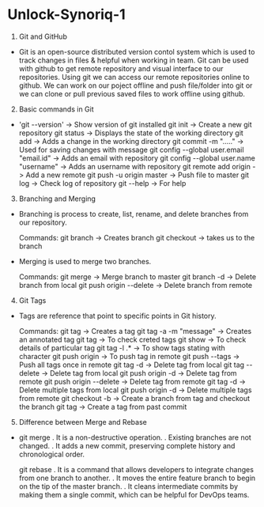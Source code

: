 # Unlock-Synoriq-1
1. Git and GitHub
-  Git is an open-source distributed version contol system which is used to track changes in files & helpful when working in team. Git can be used with github to get remote repository 
   and visual interface to our repositories. Using git we can access our remote repositories online to github. We can work on our poject offline and push file/folder into git or we can clone 
   or pull previous saved files to work offline using github.

2. Basic commands in Git
-  'git --version'							       -> Show version of git installed
   git init 								          -> Create a new git repository
   git status 								          -> Displays the state of the working directory
   git add 									          -> Adds a change in the working directory
   git commit -m "....." 					       -> Used for saving changes with message
   git config --global user.email "email.id"  -> Adds an email with repository
   git config --global user.name "username"   -> Adds an username with repository
   git remote add origin <link of repository> ->  Add a new remote
   git push -u origin master 				       -> Push file to master
   git log 									          -> Check log of repository
   git --help 								          -> For help

3. Branching and Merging
-  Branching is process to create, list, rename, and delete branches from our repository.
  
   Commands:
   git branch <branch name> 				       -> Creates branch 
   git checkout <branch name> 				    -> takes us to the branch

-  Merging is used to merge two branches. 
  
   Commands:
   git merge <branch name> 					    -> Merge branch to master
   git branch -d <branch name> 				    -> Delete branch from local
   git push origin --delete <branch name> 	 -> Delete branch from remote

4. Git Tags
-  Tags are reference that point to specific points in Git history.
   
   Commands:
   git tag <tag name> 						     -> Creates a tag
   git tag -a <tag name> -m "message" 		  -> Creates an annotated tag
   git tag 									        -> To check creted tags
   git show <tag name> 						     -> To check details of particular tag
   git tag -l <char>.* 						     -> To show tags stating with character
   git push origin <tag name> 				  -> To push tag in remote
   git push --tags 							     -> Push all tags once in remote
   git tag -d <tag name> 					     -> Delete tag from local
   git tag --delete <tag name> 				  -> Delete tag from local
   git push origin -d <tag name> 			  -> Delete tag from remote
   git push origin --delete <tag name> 	  -> Delete tag from remote
   git tag -d <tag names> 					     -> Delete multiple tags from local
   git push origin -d <tag names> 			  -> Delete multiple tags from remote
   git checkout -b <branch name> <tag name> -> Create a branch from tag and checkout the branch
   git tag <tag name> <reference of commit> -> Create a tag from past commit
   
5. Difference between Merge and Rebase
-  git merge
   . It is a non-destructive operation.
   . Existing branches are not changed.
   . It adds a new commit, preserving complete history and chronological order.
   
   git rebase
   . It is a command that allows developers to integrate changes from one branch to another.
   . It moves the entire feature branch to begin on the tip of the master branch.
   . It cleans intermediate commits by making them a single commit, which can be helpful for DevOps teams.
